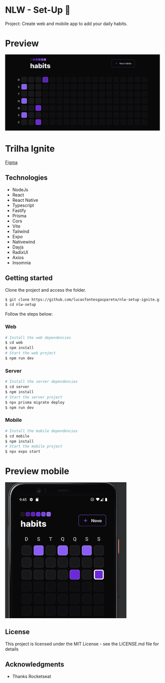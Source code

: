 # NLW - Set-Up 🚀

Project: Create web and mobile app to add your daily habits.

# Preview
![preview](https://github.com/vivianemartini/nlw-setup/blob/main/preview-nlw-setup.PNG)

# Trilha Ignite

[Figma](https://www.figma.com/file/R8G4rOzimArHcxLxx0Wo3F/Habits-(i)-(Community)?node-id=6%3A343)

## Technologies
  
 - NodeJs 
 - React
 - React Native
 - Typescript
 - Fastify
 - Prisma 
 - Cors
 - Vite
 - Tailwind
 - Expo
 - Nativewind
 - Dayjs
 - RadixUI
 - Axios
 - Insomnia
 
 ## Getting started

Clone the project and access the folder.

```bash
$ git clone https://github.com/lucasfontesgaspareto/nlw-setup-ignite.git
$ cd nlw-setup
```

Follow the steps below:

### Web

```bash
# Install the web dependencies
$ cd web
$ npm install
# Start the web project
$ npm run dev
```

### Server

```bash
# Install the server dependencies
$ cd server
$ npm install
# Start the server project
$ npx prisma migrate deploy
$ npm run dev
```

### Mobile

```bash
# Install the mobile dependencies
$ cd mobile
$ npm install
# Start the mobile project
$ npx expo start
```

 
 
 # Preview mobile
 
 ![preview-mobile](https://github.com/vivianemartini/nlw-setup/blob/main/preview-setup-mobile.PNG)
 
 ## License
This project is licensed under the MIT License - see the LICENSE.md file for details

## Acknowledgments
- Thanks Rocketseat



 
 
